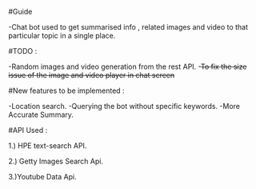 #Guide

-Chat bot used to get summarised info , related images and video to that particular topic in a single place.

#TODO :

-Random images and video generation from the rest API.
-~~To fix the size issue of the image and video player in chat screen~~

#New features to be implemented :

-Location search.
-Querying the bot without specific keywords.
-More Accurate Summary.

#API Used :

1.) HPE text-search API.

2.) Getty Images Search Api.

3.)Youtube Data Api.

